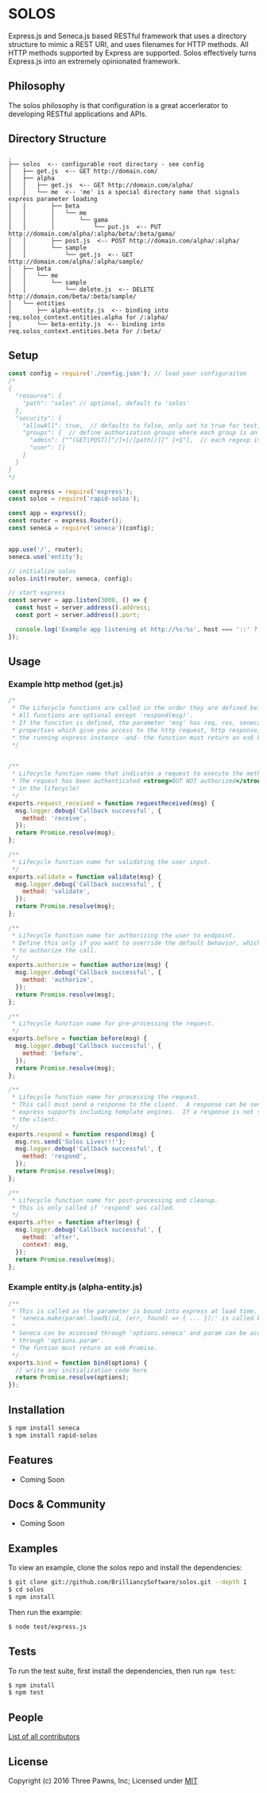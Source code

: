 # SOLOS

  Express.js and Seneca.js based RESTful framework that uses a directory structure to mimic a REST URI,
  and uses filenames for HTTP methods.  All HTTP methods supported by Express are supported.  Solos
  effectively turns Express.js into an extremely opinionated framework.

## Philosophy

  The solos philosophy is that configuration is a great accerlerator to developing RESTful applications and APIs.

## Directory Structure
```
.
├── solos  <-- configurable root directory - see config
│   ├── get.js  <-- GET http://domain.com/
│   ├── alpha
│   │   ├── get.js  <-- GET http://domain.com/alpha/
│   │   └── me  <-- 'me' is a special directory name that signals express parameter loading
│   │       ├── beta
│   │       │   └── me
│   │       │       └── gama
│   │       │           └── put.js  <-- PUT http://domain.com/alpha/:alpha/beta/:beta/gama/
│   │       ├── post.js  <-- POST http://domain.com/alpha/:alpha/
│   │       └── sample
│   │           └── get.js  <-- GET http://domain.com/alpha/:alpha/sample/
│   ├── beta
│   │   └── me
│   │       └── sample
│   │           └── delete.js  <-- DELETE http://domain.com/beta/:beta/sample/
│   └── entities
│       ├── alpha-entity.js  <-- binding into req.solos_context.entities.alpha for /:alpha/
│       └── beta-entity.js  <-- binding into req.solos_context.entities.beta for /:beta/
```
## Setup

```js
const config = require('./config.json'); // load your configuraiton
/*
{
  "resource": {
    "path": "solos" // optional, default to 'solos' 
  },
  "security": {
    "allowAll": true,  // defaults to false, only set to true for testing,
    "groups": {  // define authorization groups where each group is an arry of regular expressions
      "admin": ["^(GET|POST)[^/]+[/]path[/][^ ]+$"],  // each regexp is tested against 'req.method req.path'
      "user": []
    }
  }
}
*/

const express = require('express');
const solos = require('rapid-solos');

const app = express();
const router = express.Router();
const seneca = require('seneca')(config);


app.use('/', router);
seneca.use('entity');

// initialize solos
solos.init(router, seneca, config);

// start express
const server = app.listen(3000, () => {
  const host = server.address().address;
  const port = server.address().port;

  console.log('Example app listening at http://%s:%s', host === '::' ? 'localhost' : host, port);
});
```
## Usage
### Example http method (get.js)
```js
/*
 * The Lifecycle functions are called in the order they are defined below.
 * All functions are optional except 'respond(msg)'.
 * If the funciton is defined, the parameter 'msg' has req, res, seneca, logger, and express
 * properties which give you access to the http request, http response, seneca, seneca's logger, and
 * the running express instance -and- the function must return an es6 Promise.
 */


/**
 * Lifecycle function name that indicates a request to execute the method has been received.
 * The request has been authenticated <strong>BUT NOT authorized</strong> as this point
 * in the lifecycle!
 */
exports.request_received = function requestReceived(msg) {
  msg.logger.debug('Callback successful', {
    method: 'receive',
  });
  return Promise.resolve(msg);
};

/**
 * Lifecycle function name for validating the user input.
 */
exports.validate = function validate(msg) {
  msg.logger.debug('Callback successful', {
    method: 'validate',
  });
  return Promise.resolve(msg);
};

/**
 * Lifecycle function name for authorizing the user to endpoint.
 * Define this only if you want to override the default behavior, which uses regular expressions
 * to authorize the call.
 */
exports.authorize = function authorize(msg) {
  msg.logger.debug('Callback successful', {
    method: 'authorize',
  });
  return Promise.resolve(msg);
};

/**
 * Lifecycle function name for pre-processing the request.
 */
exports.before = function before(msg) {
  msg.logger.debug('Callback successful', {
    method: 'before',
  });
  return Promise.resolve(msg);
};

/**
 * Lifecycle function name for processing the request.
 * This call must send a response to the client.  A response can be sent using any means that
 * express supports including template engines.  If a response is not sent, solos sends a 405 to
 * the client.
 */
exports.respond = function respond(msg) {
  msg.res.send('Solos Lives!!!');
  msg.logger.debug('Callback successful', {
    method: 'respond',
  });
  return Promise.resolve(msg);
};

/**
 * Lifecycle function name for post-processing and cleanup.
 * This is only called if 'respond' was called.
 */
exports.after = function after(msg) {
  msg.logger.debug('Callback successful', {
    method: 'after',
    context: msg,
  });
  return Promise.resolve(msg);
};

```
### Example entity.js (alpha-entity.js)
```js
/**
 * This is called as the parameter is bound into express at load time.
 * 'seneca.make(param).load$(id, (err, found) => { ... });' is called by solos at runtime.
 *
 * Seneca can be accessed through 'options.seneca' and param can be accessed
 * through 'options.param'.
 * The funtion must return an es6 Promise.
 */
exports.bind = function bind(options) {
  // write any initialization code here
  return Promise.resolve(options);
});
```

## Installation

```bash
$ npm install seneca
$ npm install rapid-solos
```

## Features

  * Coming Soon

## Docs & Community

  * Coming Soon

## Examples

  To view an example, clone the solos repo and install the dependencies:

```bash
$ git clone git://github.com/BrilliancySoftware/solos.git --depth 1
$ cd solos
$ npm install
```

  Then run the example:

```bash
$ node test/express.js
```

## Tests

  To run the test suite, first install the dependencies, then run `npm test`:

```bash
$ npm install
$ npm test
```

## People

[List of all contributors](https://github.com/BrilliancySoftware/solos/graphs/contributors)

## License

  Copyright (c) 2016 Three Pawns, Inc;
  Licensed under [MIT](LICENSE)

